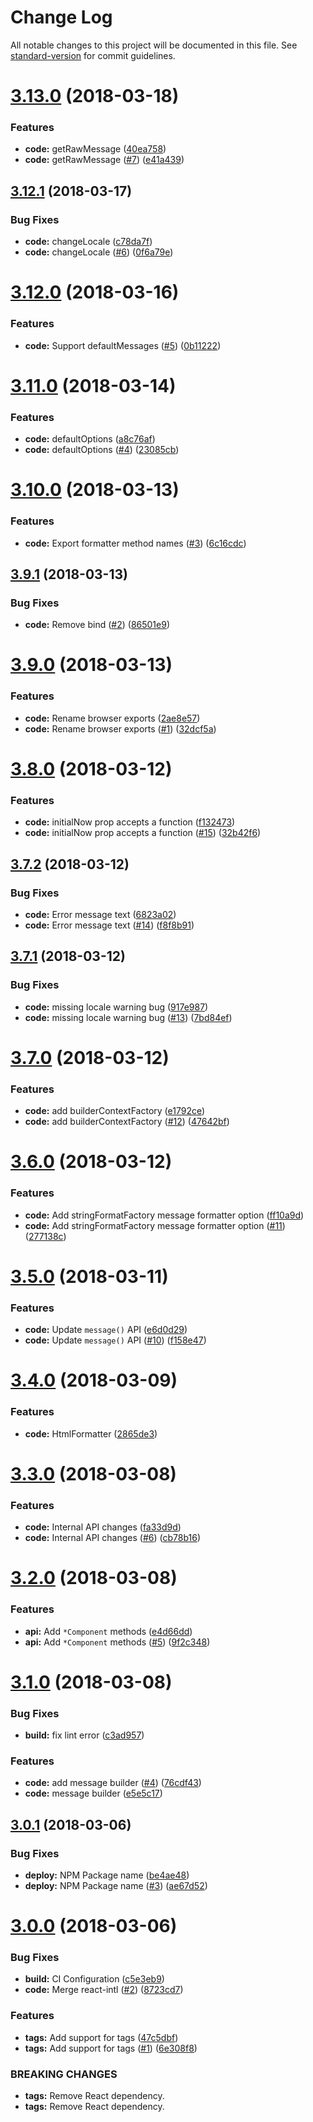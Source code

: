 # Change Log

All notable changes to this project will be documented in this file. See [standard-version](https://github.com/conventional-changelog/standard-version) for commit guidelines.

<a name="3.13.0"></a>
# [3.13.0](https://github.com/adam-26/intl-fmt/compare/v3.12.1...v3.13.0) (2018-03-18)


### Features

* **code:** getRawMessage ([40ea758](https://github.com/adam-26/intl-fmt/commit/40ea758))
* **code:** getRawMessage ([#7](https://github.com/adam-26/intl-fmt/issues/7)) ([e41a439](https://github.com/adam-26/intl-fmt/commit/e41a439))



<a name="3.12.1"></a>
## [3.12.1](https://github.com/adam-26/intl-fmt/compare/v3.12.0...v3.12.1) (2018-03-17)


### Bug Fixes

* **code:** changeLocale ([c78da7f](https://github.com/adam-26/intl-fmt/commit/c78da7f))
* **code:** changeLocale ([#6](https://github.com/adam-26/intl-fmt/issues/6)) ([0f6a79e](https://github.com/adam-26/intl-fmt/commit/0f6a79e))



<a name="3.12.0"></a>
# [3.12.0](https://github.com/adam-26/intl-fmt/compare/v3.11.0...v3.12.0) (2018-03-16)


### Features

* **code:** Support defaultMessages ([#5](https://github.com/adam-26/intl-fmt/issues/5)) ([0b11222](https://github.com/adam-26/intl-fmt/commit/0b11222))



<a name="3.11.0"></a>
# [3.11.0](https://github.com/adam-26/intl-fmt/compare/v3.10.0...v3.11.0) (2018-03-14)


### Features

* **code:** defaultOptions ([a8c76af](https://github.com/adam-26/intl-fmt/commit/a8c76af))
* **code:** defaultOptions ([#4](https://github.com/adam-26/intl-fmt/issues/4)) ([23085cb](https://github.com/adam-26/intl-fmt/commit/23085cb))



<a name="3.10.0"></a>
# [3.10.0](https://github.com/adam-26/intl-fmt/compare/v3.9.1...v3.10.0) (2018-03-13)


### Features

* **code:** Export formatter method names ([#3](https://github.com/adam-26/intl-fmt/issues/3)) ([6c16cdc](https://github.com/adam-26/intl-fmt/commit/6c16cdc))



<a name="3.9.1"></a>
## [3.9.1](https://github.com/adam-26/intl-fmt/compare/v3.9.0...v3.9.1) (2018-03-13)


### Bug Fixes

* **code:** Remove bind ([#2](https://github.com/adam-26/intl-fmt/issues/2)) ([86501e9](https://github.com/adam-26/intl-fmt/commit/86501e9))



<a name="3.9.0"></a>
# [3.9.0](https://github.com/adam-26/intl-fmt/compare/v3.8.0...v3.9.0) (2018-03-13)


### Features

* **code:** Rename browser exports ([2ae8e57](https://github.com/adam-26/intl-fmt/commit/2ae8e57))
* **code:** Rename browser exports ([#1](https://github.com/adam-26/intl-fmt/issues/1)) ([32dcf5a](https://github.com/adam-26/intl-fmt/commit/32dcf5a))



<a name="3.8.0"></a>
# [3.8.0](https://github.com/adam-26/intl-format/compare/v3.7.2...v3.8.0) (2018-03-12)


### Features

* **code:** initialNow prop accepts a function ([f132473](https://github.com/adam-26/intl-format/commit/f132473))
* **code:** initialNow prop accepts a function ([#15](https://github.com/adam-26/intl-format/issues/15)) ([32b42f6](https://github.com/adam-26/intl-format/commit/32b42f6))



<a name="3.7.2"></a>
## [3.7.2](https://github.com/adam-26/intl-format/compare/v3.7.1...v3.7.2) (2018-03-12)


### Bug Fixes

* **code:** Error message text ([6823a02](https://github.com/adam-26/intl-format/commit/6823a02))
* **code:** Error message text ([#14](https://github.com/adam-26/intl-format/issues/14)) ([f8f8b91](https://github.com/adam-26/intl-format/commit/f8f8b91))



<a name="3.7.1"></a>
## [3.7.1](https://github.com/adam-26/intl-format/compare/v3.7.0...v3.7.1) (2018-03-12)


### Bug Fixes

* **code:** missing locale warning bug ([917e987](https://github.com/adam-26/intl-format/commit/917e987))
* **code:** missing locale warning bug ([#13](https://github.com/adam-26/intl-format/issues/13)) ([7bd84ef](https://github.com/adam-26/intl-format/commit/7bd84ef))



<a name="3.7.0"></a>
# [3.7.0](https://github.com/adam-26/intl-format/compare/v3.6.0...v3.7.0) (2018-03-12)


### Features

* **code:** add builderContextFactory ([e1792ce](https://github.com/adam-26/intl-format/commit/e1792ce))
* **code:** add builderContextFactory ([#12](https://github.com/adam-26/intl-format/issues/12)) ([47642bf](https://github.com/adam-26/intl-format/commit/47642bf))



<a name="3.6.0"></a>
# [3.6.0](https://github.com/adam-26/intl-format/compare/v3.5.0...v3.6.0) (2018-03-12)


### Features

* **code:** Add stringFormatFactory message formatter option ([ff10a9d](https://github.com/adam-26/intl-format/commit/ff10a9d))
* **code:** Add stringFormatFactory message formatter option ([#11](https://github.com/adam-26/intl-format/issues/11)) ([277138c](https://github.com/adam-26/intl-format/commit/277138c))



<a name="3.5.0"></a>
# [3.5.0](https://github.com/adam-26/intl-format/compare/v3.4.3...v3.5.0) (2018-03-11)


### Features

* **code:** Update `message()` API ([e6d0d29](https://github.com/adam-26/intl-format/commit/e6d0d29))
* **code:** Update `message()` API  ([#10](https://github.com/adam-26/intl-format/issues/10)) ([f158e47](https://github.com/adam-26/intl-format/commit/f158e47))



<a name="3.4.0"></a>
# [3.4.0](https://github.com/adam-26/intl-format/compare/v3.3.0...v3.4.0) (2018-03-09)


### Features

* **code:** HtmlFormatter ([2865de3](https://github.com/adam-26/intl-format/commit/2865de3))



<a name="3.3.0"></a>
# [3.3.0](https://github.com/adam-26/intl-format/compare/v3.2.0...v3.3.0) (2018-03-08)


### Features

* **code:** Internal API changes ([fa33d9d](https://github.com/adam-26/intl-format/commit/fa33d9d))
* **code:** Internal API changes ([#6](https://github.com/adam-26/intl-format/issues/6)) ([cb78b16](https://github.com/adam-26/intl-format/commit/cb78b16))



<a name="3.2.0"></a>
# [3.2.0](https://github.com/adam-26/intl-format/compare/v3.1.0...v3.2.0) (2018-03-08)


### Features

* **api:** Add `*Component` methods ([e4d66dd](https://github.com/adam-26/intl-format/commit/e4d66dd))
* **api:** Add `*Component` methods  ([#5](https://github.com/adam-26/intl-format/issues/5)) ([9f2c348](https://github.com/adam-26/intl-format/commit/9f2c348))



<a name="3.1.0"></a>
# [3.1.0](https://github.com/adam-26/intl-format/compare/v3.0.1...v3.1.0) (2018-03-08)


### Bug Fixes

* **build:** fix lint error ([c3ad957](https://github.com/adam-26/intl-format/commit/c3ad957))


### Features

* **code:** add message builder  ([#4](https://github.com/adam-26/intl-format/issues/4)) ([76cdf43](https://github.com/adam-26/intl-format/commit/76cdf43))
* **code:** message builder ([e5e5c17](https://github.com/adam-26/intl-format/commit/e5e5c17))



<a name="3.0.1"></a>
## [3.0.1](https://github.com/adam-26/intl-format/compare/v3.0.0...v3.0.1) (2018-03-06)


### Bug Fixes

* **deploy:** NPM Package name ([be4ae48](https://github.com/adam-26/intl-format/commit/be4ae48))
* **deploy:** NPM Package name ([#3](https://github.com/adam-26/intl-format/issues/3)) ([ae67d52](https://github.com/adam-26/intl-format/commit/ae67d52))



<a name="3.0.0"></a>
# [3.0.0](https://github.com/adam-26/intl-format/compare/v2.4.0...v3.0.0) (2018-03-06)


### Bug Fixes

* **build:** CI Configuration ([c5e3eb9](https://github.com/adam-26/intl-format/commit/c5e3eb9))
* **code:** Merge react-intl ([#2](https://github.com/adam-26/intl-format/issues/2)) ([8723cd7](https://github.com/adam-26/intl-format/commit/8723cd7))


### Features

* **tags:** Add support for tags ([47c5dbf](https://github.com/adam-26/intl-format/commit/47c5dbf))
* **tags:** Add support for tags  ([#1](https://github.com/adam-26/intl-format/issues/1)) ([6e308f8](https://github.com/adam-26/intl-format/commit/6e308f8))


### BREAKING CHANGES

* **tags:** Remove React dependency.
* **tags:** Remove React dependency.
